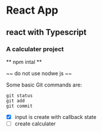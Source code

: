 # React App
## react with Typescript
### A calculater project

** npm intal **

~~ do not use nodwe js ~~

Some basic Git commands are:
```
git status
git add
git commit
```

- [x] input is create with callback state
- [ ] create calculater